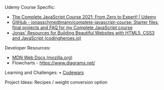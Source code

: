 Udemy Course Specific:

- [The Complete JavaScript Course 2021: From Zero to Expert! | Udemy](https://www.udemy.com/course/the-complete-javascript-course/)
- [GitHub - jonasschmedtmann/complete-javascript-course: Starter files, final projects and FAQ for my Complete JavaScript course](https://github.com/jonasschmedtmann/complete-javascript-course)
- [Jonas' Resources for Building Beautiful Websites with HTML5, CSS3 and JavaScript (codingheroes.io)](http://codingheroes.io/resources/)

Developer Resources:

- [MDN Web Docs (mozilla.org)](https://developer.mozilla.org/en-US/)
- Flowcharts - https://www.diagrams.net/

Learning and Challenges:
	• [Codewars](https://www.codewars.com/)

Project Ideas:
Recipes / weight conversion option